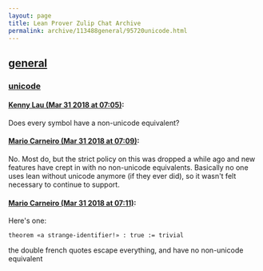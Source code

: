 ```yaml
---
layout: page
title: Lean Prover Zulip Chat Archive 
permalink: archive/113488general/95720unicode.html
---
```


## [general](index.html)
### [unicode](95720unicode.html)

#### [Kenny Lau (Mar 31 2018 at 07:05)](https://leanprover.zulipchat.com/#narrow/stream/113488-general/topic/unicode/near/124443168):
Does every symbol have a non-unicode equivalent?

#### [Mario Carneiro (Mar 31 2018 at 07:09)](https://leanprover.zulipchat.com/#narrow/stream/113488-general/topic/unicode/near/124443263):
No. Most do, but the strict policy on this was dropped a while ago and new features have crept in with no non-unicode equivalents. Basically no one uses lean without unicode anymore (if they ever did), so it wasn't felt necessary to continue to support.

#### [Mario Carneiro (Mar 31 2018 at 07:11)](https://leanprover.zulipchat.com/#narrow/stream/113488-general/topic/unicode/near/124443307):
Here's one:
```
theorem «a strange-identifier!» : true := trivial
```
the double french quotes escape everything, and have no non-unicode equivalent

